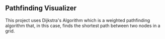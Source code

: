 ## Pathfinding Visualizer

This project uses Dijkstra's Algorithm which is a weighted pathfinding algorithm that, in this case, finds the shortest path between two nodes in a grid.
